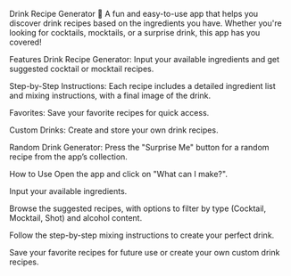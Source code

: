 Drink Recipe Generator 🍹
A fun and easy-to-use app that helps you discover drink recipes based on the ingredients you have. Whether you're looking for cocktails, mocktails, or a surprise drink, this app has you covered!

Features
Drink Recipe Generator: Input your available ingredients and get suggested cocktail or mocktail recipes.

Step-by-Step Instructions: Each recipe includes a detailed ingredient list and mixing instructions, with a final image of the drink.

Favorites: Save your favorite recipes for quick access.

Custom Drinks: Create and store your own drink recipes.

Random Drink Generator: Press the "Surprise Me" button for a random recipe from the app’s collection.

How to Use
Open the app and click on "What can I make?".

Input your available ingredients.

Browse the suggested recipes, with options to filter by type (Cocktail, Mocktail, Shot) and alcohol content.

Follow the step-by-step mixing instructions to create your perfect drink.

Save your favorite recipes for future use or create your own custom drink recipes.